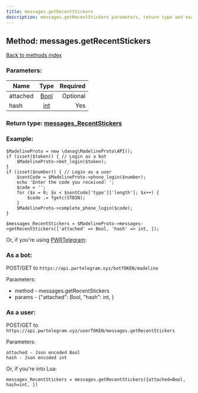 ```yaml
---
title: messages.getRecentStickers
description: messages.getRecentStickers parameters, return type and example
---
```

## Method: messages.getRecentStickers  
[Back to methods index](index.md)


### Parameters:

| Name     |    Type       | Required |
|----------|:-------------:|---------:|
|attached|[Bool](../types/Bool.md) | Optional|
|hash|[int](../types/int.md) | Yes|


### Return type: [messages\_RecentStickers](../types/messages_RecentStickers.md)

### Example:


```
$MadelineProto = new \danog\MadelineProto\API();
if (isset($token)) { // Login as a bot
    $MadelineProto->bot_login($token);
}
if (isset($number)) { // Login as a user
    $sentCode = $MadelineProto->phone_login($number);
    echo 'Enter the code you received: ';
    $code = '';
    for ($x = 0; $x < $sentCode['type']['length']; $x++) {
        $code .= fgetc(STDIN);
    }
    $MadelineProto->complete_phone_login($code);
}

$messages_RecentStickers = $MadelineProto->messages->getRecentStickers(['attached' => Bool, 'hash' => int, ]);
```

Or, if you're using [PWRTelegram](https://pwrtelegram.xyz):

### As a bot:

POST/GET to `https://api.pwrtelegram.xyz/botTOKEN/madeline`

Parameters:

* method - messages.getRecentStickers
* params - {"attached": Bool, "hash": int, }



### As a user:

POST/GET to `https://api.pwrtelegram.xyz/userTOKEN/messages.getRecentStickers`

Parameters:

```
attached - Json encoded Bool
hash - Json encoded int

```

Or, if you're into Lua:

```
messages_RecentStickers = messages.getRecentStickers({attached=Bool, hash=int, })
```

